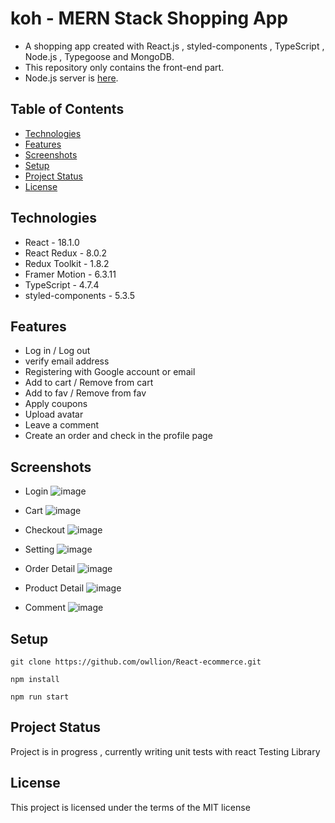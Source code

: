  # koh  -  MERN Stack Shopping App
- A shopping app created with React.js , styled-components , TypeScript , Node.js , Typegoose and MongoDB.     
- This repository only contains the front-end part.       
- Node.js server is  [here](https://github.com/owllion/EC-Server).


## Table of Contents
* [Technologies](#technologies)
* [Features](#features)
* [Screenshots](#screenshots)
* [Setup](#setup)
* [Project Status](#project-status)
* [License](#license) 



## Technologies
- React -  18.1.0
- React Redux - 8.0.2
- Redux Toolkit - 1.8.2
- Framer Motion - 6.3.11
- TypeScript - 4.7.4
- styled-components - 5.3.5



## Features 
- Log in / Log out 
- verify email address
- Registering with Google account or email
- Add to cart / Remove from cart
- Add to fav / Remove from fav
- Apply coupons
- Upload avatar
- Leave a comment 
- Create an order and check in the profile page


## Screenshots



- Login 
![image](https://res.cloudinary.com/azainseong/image/upload/v1662522880/ReactEcommerce-github-screenshots/welcome_pd7ldh.png)


- Cart 
![image](https://res.cloudinary.com/azainseong/image/upload/v1662522881/ReactEcommerce-github-screenshots/cart_q0xyip.png)

- Checkout
![image](https://res.cloudinary.com/azainseong/image/upload/v1662522880/ReactEcommerce-github-screenshots/checkout_tfmkcf.png)


- Setting
![image](https://res.cloudinary.com/azainseong/image/upload/v1662522880/ReactEcommerce-github-screenshots/setting_q6mjuf.png)


- Order Detail
![image](https://res.cloudinary.com/azainseong/image/upload/v1662522880/ReactEcommerce-github-screenshots/orderDetail_e5r58d.png)


- Product Detail
![image](https://res.cloudinary.com/azainseong/image/upload/v1662522880/ReactEcommerce-github-screenshots/detail_qdmvqm.png)


- Comment
![image](https://res.cloudinary.com/azainseong/image/upload/v1662522880/ReactEcommerce-github-screenshots/review_wbtbwl.png)



## Setup
```
git clone https://github.com/owllion/React-ecommerce.git

npm install

npm run start
```


## Project Status
Project is in progress ,  currently writing unit tests with react Testing Library


## License
This project is licensed under the terms of the MIT license
